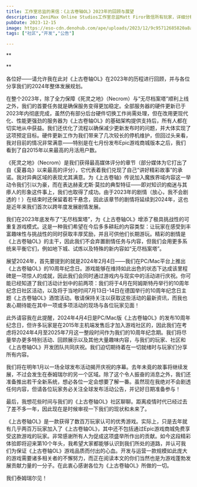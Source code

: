 ```yaml
---
title: 工作室总监的来信：《上古卷轴OL》2023年的回顾与展望
description: ZeniMax Online Studios工作室总监Matt Firor致信所有玩家，详细分析了这个对《上古卷轴OL》至关重要的年份，并表达了对游戏未来的展望。
pubDate: 2023-12-15
image: https://eso-cdn.denohub.com/ape/uploads/2023/12/9c95712685820a8a84b06accc5e026fe.jpg
tags: ["社区","开发","公告"]

---
```


**

**

各位好——请允许我在此对《上古卷轴OL》在2023年的历程进行回顾，并与各位分享我们的2024年整体发展规划。

在整个2023年，除了全力保障《死灵之地》（Necrom）与“无尽档案塔”顺利上线之外，我们的首要任务就是确保服务变得更加稳定。全部服务器的硬件更新已于2023年内彻底完成，虽然仍有部分后台硬件切换工作尚需处理，但在改用更现代化、性能更强劲的服务器为《上古卷轴OL》的基础架构提供支持后，所有人都在切实地从中获益。我们还优化了流程以确保减少更新发布时的问题，并大体实现了这项预定目标。硬件更新工作为我们带来了几次较长的停机维护，但回过头来看，我对目前的情况非常满意——特别是在七月份发布Epic游戏商城版本之后，我们看到了自2015年以来最高的月活用户数。

《死灵之地》（Necrom）是我们获得最高媒体评分的章节（部分媒体为它打出了自《夏暮岛》以来最高的评分），它代表着我们兑现了自己“讲好精彩故事”的承诺。我对异典区域的表现尤其满意。为《上古卷轴》传说加入魔族界域内容这一举动令我们引以为豪，而在表达赫麦尤斯·莫拉的典型特征——即对知识的痴迷与其瘆人的形象这件事上，我们也取得了成功。由于2023年的剧情（放心，我不会剧透的！）在结束时还保留着若干悬念，因此该章节的剧情将延续到2024年，这也是近年来我们首次以跨年度发展剧情发展。

我们在2023年底发布了“无尽档案塔”，为《上古卷轴OL》增添了极具挑战性的可重复游戏模式。这是一种我们希望在今后多多耕耘的内容类型：让玩家在感受到丰富趣味性与挑战性的同时获取丰厚奖励，并且可供他们长期游玩。精彩的剧情是《上古卷轴OL》的主干，因此我们不会弃置剧情任务与内容，但我们会用更多系统来平衡它们，例如地下城、试炼以及特殊的新内容如“无尽档案塔”。

展望2024年，首先要提到的就是2024年2月4日——我们在PC/Mac平台上推出《上古卷轴OL》的10周年纪念日。游戏能够在维持如此出色的状态下达成该里程碑是一项惊人的成就，因此我们会同时通过游戏内与现实中的活动进行庆祝。你可能已经知道了我们活动计划中的前两项：我们将于4月在阿姆斯特丹举行的10周年纪念日社区活动，以及将于当地时间7月13日-14日在德国举行的10周年纪念日主题《上古卷轴OL》酒馆活动。敬请保持关注以获取这些活动的最新资讯，而我也衷心期待能在其中一项或多项活动的现场与各位玩家见面！

此外请容我在此提醒，2024年4月4日是PC/Mac版《上古卷轴OL》的发布10周年纪念日，但许多玩家是在2015年主机端发售后才加入游戏社区的，因此我们在考虑将2024年4月至2025年7月这一整段时间作为我们的10周年纪念期。我们将尽量举办更多特别活动、回顾展示以及其他大量趣味内容，与我们的玩家、社区和《上古卷轴OL》开发团队共同庆祝。我们迫切期待着在一切就绪时与玩家们分享所有内容。

我们将在明年1月以一场全球发布活动揭开庆祝的序幕。去年未竟的故事将继续发展，不过会发生在泰姆瑞尔的另一个区域。除了这个令人振奋的消息之外，我们还准备推出若干全新系统，想必各位一定会想要了解一番。虽然现在我绝对不会剧透任何内容，但请各位玩家务必关注全球发布活动公告，并记好日期准备参与！

最后，我想花些时间与我们的《上古卷轴OL》社区聊聊。距离疫情时代已经过去了差不多一年，因此现在是时候审视一下我们的现状和未来了。

《上古卷轴OL》是一款获得了数百万玩家认可的优秀游戏。实际上，只是去年就有几乎两百万玩家加入了《上古卷轴OL》，其中还不包括通过Epic游戏商城免费享受这款游戏的玩家。非常感谢所有人为促成这项盛举所作出的贡献。如今这段精彩体验即将迎来第10个年头，我希望大家都能够认识到我们所处的道路，并认可我们为保证《上古卷轴OL》游戏品质而付出的心血。开发与运营一款规模如此庞大的游戏需要诸多相关者的不懈努力，而正在阅读本文的你们当然也是为游戏蓬勃发展贡献力量的一分子。在此衷心感谢各位为《上古卷轴OL》所做的一切。

我们泰姆瑞尔见！
